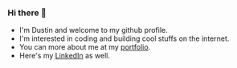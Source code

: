### Hi there 👋
* I'm Dustin and welcome to my github profile. 
* I'm interested in coding and building cool stuffs on the internet.
* You can more about me at my [portfolio](https://dustinnguyen.vercel.app/).
* Here's my [LinkedIn](https://www.linkedin.com/in/dustin-nguyen-971680233/) as well.

<!--
**dustinn1235/dustinn1235** is a ✨ _special_ ✨ repository because its `README.md` (this file) appears on your GitHub profile.

Here are some ideas to get you started:

- 🔭 I’m currently working on ...
- 🌱 I’m currently learning ...
- 👯 I’m looking to collaborate on ...
- 🤔 I’m looking for help with ...
- 💬 Ask me about ...
- 📫 How to reach me: ...
- 😄 Pronouns: ...
- ⚡ Fun fact: ...
-->
